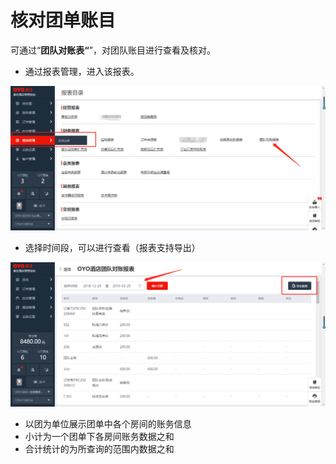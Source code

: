 # 核对团单账目

可通过“**团队对账表“**”，对团队账目进行查看及核对。

* 通过报表管理，进入该报表。

![](../../../.gitbook/assets/image%20%28343%29.png)

* 选择时间段，可以进行查看（报表支持导出）

![](../../../.gitbook/assets/image%20%28724%29.png)

* 以团为单位展示团单中各个房间的账务信息
* 小计为一个团单下各房间账务数据之和
* 合计统计的为所查询的范围内数据之和

